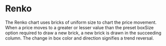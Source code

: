 Renko
==================

The Renko chart uses bricks of uniform size to chart the price movement. When a price moves to a greater or lesser value than the preset boxSize option required to draw a new brick, a new brick is drawn in the succeeding column. The change in box color and direction signifies a trend reversal.